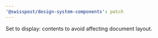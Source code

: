 ```yaml
---
'@swisspost/design-system-components': patch
---
```


Set <post-tooltip> to display: contents to avoid affecting document layout.

